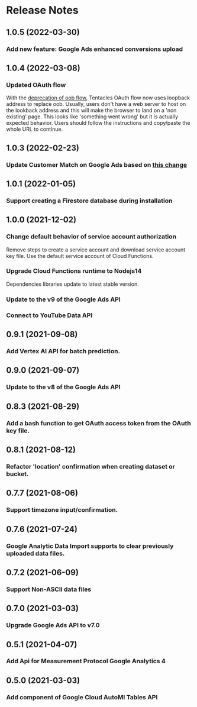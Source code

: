 # Release Notes

## 1.0.5 (2022-03-30)

### Add new feature: Google Ads enhanced conversions upload

## 1.0.4 (2022-03-08)

### Updated OAuth flow

With the [deprecation of oob flow](https://developers.googleblog.com/2022/02/making-oauth-flows-safer.html#disallowed-oob), Tentacles OAuth flow now uses loopback address to replace oob.
Usually, users don't have a web server to host on the lookback address and this will make the browser to land on a 'non existing' page. This looks like 'something went wrong' but it is actually expected behavior.
Users should follow the instructions and copy/paste the whole URL to continue.

## 1.0.3 (2022-02-23)

### Update Customer Match on Google Ads based on [this change](https://ads-developers.googleblog.com/2021/10/userdata-enforcement-in-google-ads-api.html)

## 1.0.1 (2022-01-05)

### Support creating a Firestore database during installation

## 1.0.0 (2021-12-02)

### Change default behavior of service account authorization

Remove steps to create a service account and download service account key file.
Use the default service account of Cloud Functions.

### Upgrade Cloud Functions runtime to Nodejs14

Dependencies libraries update to latest stable version.

### Update to the v9 of the Google Ads API

### Connect to YouTube Data API

## 0.9.1 (2021-09-08)

### Add Vertex AI API for batch prediction.

## 0.9.0 (2021-09-07)

### Update to the v8 of the Google Ads API

## 0.8.3 (2021-08-29)

### Add a bash function to get OAuth access token from the OAuth key file.

## 0.8.1 (2021-08-12)

### Refactor 'location' confirmation when creating dataset or bucket.

## 0.7.7 (2021-08-06)

### Support timezone input/confirmation.

## 0.7.6 (2021-07-24)

### Google Analytic Data Import supports to clear previously uploaded data files.

## 0.7.2 (2021-06-09)

### Support Non-ASCII data files

## 0.7.0 (2021-03-03)

### Upgrade Google Ads API to v7.0

## 0.5.1 (2021-04-07)

### Add Api for Measurement Protocol Google Analytics 4

## 0.5.0 (2021-03-03)

### Add component of Google Cloud AutoMl Tables API
